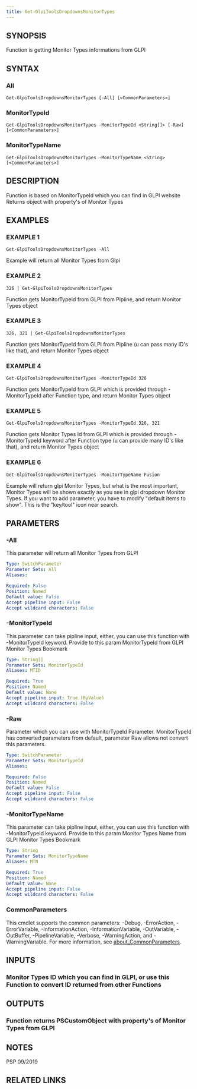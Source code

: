 ```yaml
---
title: Get-GlpiToolsDropdownsMonitorTypes
---
```


## SYNOPSIS
Function is getting Monitor Types informations from GLPI

## SYNTAX

### All
```
Get-GlpiToolsDropdownsMonitorTypes [-All] [<CommonParameters>]
```

### MonitorTypeId
```
Get-GlpiToolsDropdownsMonitorTypes -MonitorTypeId <String[]> [-Raw] [<CommonParameters>]
```

### MonitorTypeName
```
Get-GlpiToolsDropdownsMonitorTypes -MonitorTypeName <String> [<CommonParameters>]
```

## DESCRIPTION
Function is based on MonitorTypeId which you can find in GLPI website
Returns object with property's of Monitor Types

## EXAMPLES

### EXAMPLE 1
```
Get-GlpiToolsDropdownsMonitorTypes -All
```

Example will return all Monitor Types from Glpi

### EXAMPLE 2
```
326 | Get-GlpiToolsDropdownsMonitorTypes
```

Function gets MonitorTypeId from GLPI from Pipline, and return Monitor Types object

### EXAMPLE 3
```
326, 321 | Get-GlpiToolsDropdownsMonitorTypes
```

Function gets MonitorTypeId from GLPI from Pipline (u can pass many ID's like that), and return Monitor Types object

### EXAMPLE 4
```
Get-GlpiToolsDropdownsMonitorTypes -MonitorTypeId 326
```

Function gets MonitorTypeId from GLPI which is provided through -MonitorTypeId after Function type, and return Monitor Types object

### EXAMPLE 5
```
Get-GlpiToolsDropdownsMonitorTypes -MonitorTypeId 326, 321
```

Function gets Monitor Types Id from GLPI which is provided through -MonitorTypeId keyword after Function type (u can provide many ID's like that), and return Monitor Types object

### EXAMPLE 6
```
Get-GlpiToolsDropdownsMonitorTypes -MonitorTypeName Fusion
```

Example will return glpi Monitor Types, but what is the most important, Monitor Types will be shown exactly as you see in glpi dropdown Monitor Types.
If you want to add parameter, you have to modify "default items to show".
This is the "key/tool" icon near search.

## PARAMETERS

### -All
This parameter will return all Monitor Types from GLPI

```yaml
Type: SwitchParameter
Parameter Sets: All
Aliases:

Required: False
Position: Named
Default value: False
Accept pipeline input: False
Accept wildcard characters: False
```

### -MonitorTypeId
This parameter can take pipline input, either, you can use this function with -MonitorTypeId keyword.
Provide to this param MonitorTypeId from GLPI Monitor Types Bookmark

```yaml
Type: String[]
Parameter Sets: MonitorTypeId
Aliases: MTID

Required: True
Position: Named
Default value: None
Accept pipeline input: True (ByValue)
Accept wildcard characters: False
```

### -Raw
Parameter which you can use with MonitorTypeId Parameter.
MonitorTypeId has converted parameters from default, parameter Raw allows not convert this parameters.

```yaml
Type: SwitchParameter
Parameter Sets: MonitorTypeId
Aliases:

Required: False
Position: Named
Default value: False
Accept pipeline input: False
Accept wildcard characters: False
```

### -MonitorTypeName
This parameter can take pipline input, either, you can use this function with -MonitorTypeId keyword.
Provide to this param Monitor Types Name from GLPI Monitor Types Bookmark

```yaml
Type: String
Parameter Sets: MonitorTypeName
Aliases: MTN

Required: True
Position: Named
Default value: None
Accept pipeline input: False
Accept wildcard characters: False
```

### CommonParameters
This cmdlet supports the common parameters: -Debug, -ErrorAction, -ErrorVariable, -InformationAction, -InformationVariable, -OutVariable, -OutBuffer, -PipelineVariable, -Verbose, -WarningAction, and -WarningVariable. For more information, see [about_CommonParameters](http://go.microsoft.com/fwlink/?LinkID=113216).

## INPUTS

### Monitor Types ID which you can find in GLPI, or use this Function to convert ID returned from other Functions
## OUTPUTS

### Function returns PSCustomObject with property's of Monitor Types from GLPI
## NOTES
PSP 09/2019

## RELATED LINKS
